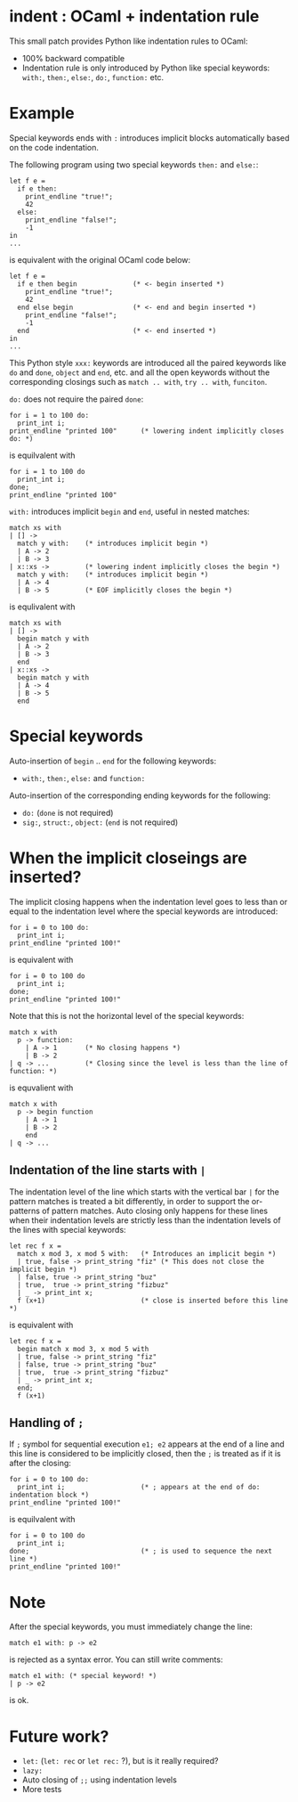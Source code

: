 indent : OCaml + indentation rule
====================================

This small patch provides Python like indentation rules to OCaml:

* 100% backward compatible
* Indentation rule is only introduced by Python like special keywords: `with:`, `then:`, `else:`, `do:`, `function:` etc.

Example
====================================

Special keywords ends with `:` introduces implicit blocks automatically
based on the code indentation.

The following program using two special keywords `then:` and `else:`:

    let f e =
      if e then:
        print_endline "true!";
        42
      else:
        print_endline "false!";
        -1
    in
    ...

is equivalent with the original OCaml code below:

    let f e = 
      if e then begin              (* <- begin inserted *)
        print_endline "true!";
        42
      end else begin               (* <- end and begin inserted *)
        print_endline "false!";
        -1
      end                          (* <- end inserted *)  
    in
    ...


This Python style `xxx:` keywords are introduced all the paired keywords
like `do` and `done`, `object` and `end`, etc. and all the open keywords
without the corresponding closings such as `match .. with`, `try .. with`,
`funciton`.

`do:` does not require the paired `done`:

    for i = 1 to 100 do:
      print_int i;
    print_endline "printed 100"      (* lowering indent implicitly closes do: *)

is equilvalent with

    for i = 1 to 100 do
      print_int i;
    done;
    print_endline "printed 100"

`with:` introduces implicit `begin` and `end`, useful in nested matches:

    match xs with
    | [] ->
      match y with:    (* introduces implicit begin *)
      | A -> 2
      | B -> 3
    | x::xs ->         (* lowering indent implicitly closes the begin *)
      match y with:    (* introduces implicit begin *)
      | A -> 4
      | B -> 5         (* EOF implicitly closes the begin *)
                       
is equlivalent with  

    match xs with
    | [] ->
      begin match y with
      | A -> 2
      | B -> 3
      end
    | x::xs ->
      begin match y with
      | A -> 4
      | B -> 5
      end

Special keywords
====================================

Auto-insertion of `begin` .. `end` for the following keywords:

* `with:`, `then:`, `else:` and `function:`

Auto-insertion of the corresponding ending keywords for the following:

* `do:` (`done` is not required)
* `sig:`, `struct:`, `object:` (`end` is not required)

When the implicit closeings are inserted?
===========================================

The implicit closing happens when the indentation level goes 
to less than or equal to the indentation level where the special keywords 
are introduced:

    for i = 0 to 100 do:
      print_int i;
    print_endline "printed 100!"

is equivalent with

    for i = 0 to 100 do
      print_int i;
    done;
    print_endline "printed 100!"

Note that this is not the horizontal level of the special keywords:

    match x with
      p -> function:   
        | A -> 1       (* No closing happens *) 
        | B -> 2
    | q -> ...         (* Closing since the level is less than the line of function: *)

is equvalient with

    match x with
      p -> begin function
        | A -> 1
        | B -> 2
        end
    | q -> ...

Indentation of the line starts with `|`
------------------------------------------

The indentation level of the line which starts with the vertical bar `|` 
for the pattern matches is treated a bit differently, in order to support
the or-patterns of pattern matches. Auto closing only happens for these lines
when their indentation levels are strictly less than the indentation levels 
of the lines with special keywords:

    let rec f x = 
      match x mod 3, x mod 5 with:   (* Introduces an implicit begin *)
      | true, false -> print_string "fiz" (* This does not close the implicit begin *)
      | false, true -> print_string "buz"
      | true,  true -> print_string "fizbuz"
      | _ -> print_int x;
      f (x+1)                        (* close is inserted before this line *)

is equivalent with

    let rec f x = 
      begin match x mod 3, x mod 5 with
      | true, false -> print_string "fiz"
      | false, true -> print_string "buz"
      | true,  true -> print_string "fizbuz"
      | _ -> print_int x;
      end;
      f (x+1)

Handling of `;`
------------------------------------------

If `;` symbol for sequential execution `e1; e2` appears at the end of a line
and this line is considered to be implicitly closed, then the `;` is treated
as if it is after the closing:

    for i = 0 to 100 do:
      print_int i;                   (* ; appears at the end of do: indentation block *)
    print_endline "printed 100!"
            
is equilvalent with

    for i = 0 to 100 do
      print_int i;
    done;                            (* ; is used to sequence the next line *)
    print_endline "printed 100!"
            
Note
====================================

After the special keywords, you must immediately change the line:

    match e1 with: p -> e2

is rejected as a syntax error. You can still write comments:

    match e1 with: (* special keyword! *)
    | p -> e2

is ok.


Future work?
====================================

* `let:` (`let: rec` or `let rec:` ?), but is it really required?
* `lazy:`
* Auto closing of `;;` using indentation levels
* More tests
